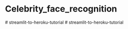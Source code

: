 # Celebrity_face_recognition
#   s t r e a m l i t - t o - h e r o k u - t u t o r i a l  
 #   s t r e a m l i t - t o - h e r o k u - t u t o r i a l  
 